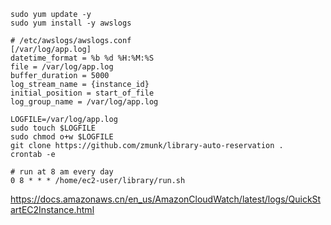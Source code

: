 
`sudo yum update -y`  
`sudo yum install -y awslogs`  
```
# /etc/awslogs/awslogs.conf
[/var/log/app.log]
datetime_format = %b %d %H:%M:%S
file = /var/log/app.log
buffer_duration = 5000
log_stream_name = {instance_id}
initial_position = start_of_file
log_group_name = /var/log/app.log
```
`LOGFILE=/var/log/app.log`  
`sudo touch $LOGFILE`  
`sudo chmod o+w $LOGFILE`  
`git clone https://github.com/zmunk/library-auto-reservation .`  
`crontab -e`
```
# run at 8 am every day
0 8 * * * /home/ec2-user/library/run.sh
```

https://docs.amazonaws.cn/en_us/AmazonCloudWatch/latest/logs/QuickStartEC2Instance.html

